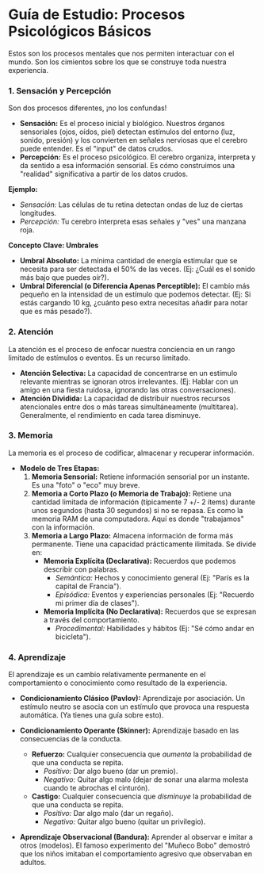 # Guía de Estudio: Procesos Psicológicos Básicos

Estos son los procesos mentales que nos permiten interactuar con el mundo. Son los cimientos sobre los que se construye toda nuestra experiencia.

### 1. Sensación y Percepción

Son dos procesos diferentes, ¡no los confundas!

- **Sensación:** Es el proceso inicial y biológico. Nuestros órganos sensoriales (ojos, oídos, piel) detectan estímulos del entorno (luz, sonido, presión) y los convierten en señales nerviosas que el cerebro puede entender. Es el "input" de datos crudos.
- **Percepción:** Es el proceso psicológico. El cerebro organiza, interpreta y da sentido a esa información sensorial. Es cómo construimos una "realidad" significativa a partir de los datos crudos.

**Ejemplo:**
- *Sensación:* Las células de tu retina detectan ondas de luz de ciertas longitudes.
- *Percepción:* Tu cerebro interpreta esas señales y "ves" una manzana roja.

**Concepto Clave: Umbrales**
- **Umbral Absoluto:** La mínima cantidad de energía estimular que se necesita para ser detectada el 50% de las veces. (Ej: ¿Cuál es el sonido más bajo que puedes oír?).
- **Umbral Diferencial (o Diferencia Apenas Perceptible):** El cambio más pequeño en la intensidad de un estímulo que podemos detectar. (Ej: Si estás cargando 10 kg, ¿cuánto peso extra necesitas añadir para notar que es más pesado?).

### 2. Atención

La atención es el proceso de enfocar nuestra conciencia en un rango limitado de estímulos o eventos. Es un recurso limitado.

- **Atención Selectiva:** La capacidad de concentrarse en un estímulo relevante mientras se ignoran otros irrelevantes. (Ej: Hablar con un amigo en una fiesta ruidosa, ignorando las otras conversaciones).
- **Atención Dividida:** La capacidad de distribuir nuestros recursos atencionales entre dos o más tareas simultáneamente (multitarea). Generalmente, el rendimiento en cada tarea disminuye.

### 3. Memoria

La memoria es el proceso de codificar, almacenar y recuperar información.

- **Modelo de Tres Etapas:**
  1.  **Memoria Sensorial:** Retiene información sensorial por un instante. Es una "foto" o "eco" muy breve.
  2.  **Memoria a Corto Plazo (o Memoria de Trabajo):** Retiene una cantidad limitada de información (típicamente 7 +/- 2 ítems) durante unos segundos (hasta 30 segundos) si no se repasa. Es como la memoria RAM de una computadora. Aquí es donde "trabajamos" con la información.
  3.  **Memoria a Largo Plazo:** Almacena información de forma más permanente. Tiene una capacidad prácticamente ilimitada. Se divide en:
      - **Memoria Explícita (Declarativa):** Recuerdos que podemos describir con palabras.
        - *Semántica:* Hechos y conocimiento general (Ej: "París es la capital de Francia").
        - *Episódica:* Eventos y experiencias personales (Ej: "Recuerdo mi primer día de clases").
      - **Memoria Implícita (No Declarativa):** Recuerdos que se expresan a través del comportamiento.
        - *Procedimental:* Habilidades y hábitos (Ej: "Sé cómo andar en bicicleta").

### 4. Aprendizaje

El aprendizaje es un cambio relativamente permanente en el comportamiento o conocimiento como resultado de la experiencia.

- **Condicionamiento Clásico (Pavlov):** Aprendizaje por asociación. Un estímulo neutro se asocia con un estímulo que provoca una respuesta automática. (Ya tienes una guía sobre esto).
- **Condicionamiento Operante (Skinner):** Aprendizaje basado en las consecuencias de la conducta.
  - **Refuerzo:** Cualquier consecuencia que *aumenta* la probabilidad de que una conducta se repita.
    - *Positivo:* Dar algo bueno (dar un premio).
    - *Negativo:* Quitar algo malo (dejar de sonar una alarma molesta cuando te abrochas el cinturón).
  - **Castigo:** Cualquier consecuencia que *disminuye* la probabilidad de que una conducta se repita.
    - *Positivo:* Dar algo malo (dar un regaño).
    - *Negativo:* Quitar algo bueno (quitar un privilegio).

- **Aprendizaje Observacional (Bandura):** Aprender al observar e imitar a otros (modelos). El famoso experimento del "Muñeco Bobo" demostró que los niños imitaban el comportamiento agresivo que observaban en adultos.
